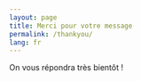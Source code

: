 ```yaml
---
layout: page
title: Merci pour votre message
permalink: /thankyou/
lang: fr
---
```


On vous répondra très bientôt !